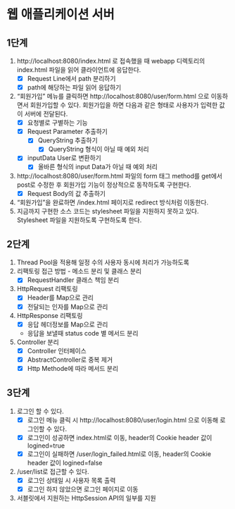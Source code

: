 # 웹 애플리케이션 서버

## 1단계

1. http://localhost:8080/index.html 로 접속했을 때 webapp 디렉토리의 index.html 파일을 읽어 클라이언트에 응답한다.
    - [x] Request Line에서 path 분리하기
    - [x] path에 해당하는 파일 읽어 응답하기
2. “회원가입” 메뉴를 클릭하면 http://localhost:8080/user/form.html 으로 이동하면서 회원가입할 수 있다. 회원가입을 하면 다음과 같은 형태로 사용자가 입력한 값이 서버에 전달된다.
    - [x] 요청별로 구별하는 기능
    - [x] Request Parameter 추출하기
        - [x] QueryString 추출하기
            - [x] QueryString 형식이 아닐 때 예외 처리
    - [x] inputData User로 변환하기
        - [x] 올바른 형식의 input Data가 아닐 때 예외 처리
3. http://localhost:8080/user/form.html 파일의 form 태그 method를 get에서 post로 수정한 후 회원가입 기능이 정상적으로 동작하도록 구현한다.
    - [x] Request Body의 값 추출하기
4. “회원가입”을 완료하면 /index.html 페이지로 redirect 방식처럼 이동한다.
5. 지금까지 구현한 소스 코드는 stylesheet 파일을 지원하지 못하고 있다. Stylesheet 파일을 지원하도록 구현하도록 한다.

## 2단계
1. Thread Pool을 적용해 일정 수의 사용자 동시에 처리가 가능하도록
2. 리팩토링 접근 방법 - 메소드 분리 및 클래스 분리
    - [x] RequestHandler 클래스 책임 분리
3. HttpRequest 리팩토링
    - [x] Header를 Map으로 관리
    - [x] 전달되는 인자를 Map으로 관리
4. HttpResponse 리팩토링
    - [x] 응답 헤더정보를 Map으로 관리
    - 응답을 보낼때 status code 별 메서드 분리
5. Controller 분리
    - [x] Controller 인터페이스
    - [x] AbstractController로 중복 제거
    - [x] Http Methode에 따라 메서드 분리
    
## 3단계
1. 로그인 할 수 있다.
    - [x] 로그인 메뉴 클릭 시  http://localhost:8080/user/login.html 으로 이동해 로그인할 수 있다.
    - [x] 로그인이 성공하면 index.html로 이동, header의 Cookie header 값이 logined=true
    - [x] 로그인이 실패하면 /user/login_failed.html로 이동, header의 Cookie header 값이 logined=false
2. /user/list로 접근할 수 있다.
    - [x] 로그인 상태일 시 사용자 목록 출력
    - [x] 로그인 하지 않았으면 로그인 페이지로 이동
3. 서블릿에서 지원하는 HttpSession API의 일부를 지원    